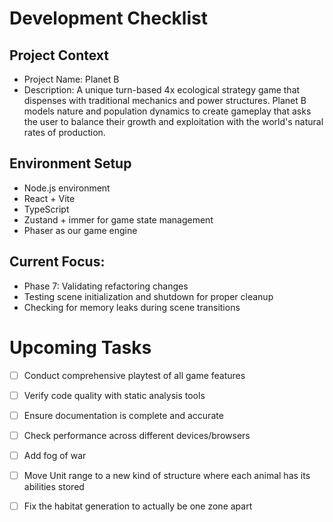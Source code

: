 # Development Checklist

## Project Context
- Project Name: Planet B
- Description: A unique turn-based 4x ecological strategy game that dispenses with traditional mechanics and power structures. Planet B models nature and population dynamics to create gameplay that asks the user to balance their growth and exploitation with the world's natural rates of production. 

## Environment Setup
- Node.js environment
- React + Vite
- TypeScript
- Zustand + immer for game state management
- Phaser as our game engine

## Current Focus:
- Phase 7: Validating refactoring changes
- Testing scene initialization and shutdown for proper cleanup
- Checking for memory leaks during scene transitions

# Upcoming Tasks
  
  - [ ] Conduct comprehensive playtest of all game features
  - [ ] Verify code quality with static analysis tools
  - [ ] Ensure documentation is complete and accurate
  - [ ] Check performance across different devices/browsers


- [ ] Add fog of war
- [ ] Move Unit range to a new kind of structure where each animal has its abilities stored
- [ ] Fix the habitat generation to actually be one zone apart
